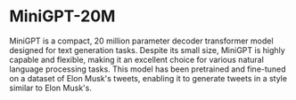 # MiniGPT-20M
MiniGPT is a compact, 20 million parameter decoder transformer model designed for text generation tasks. Despite its small size, MiniGPT is highly capable and flexible, making it an excellent choice for various natural language processing tasks. This model has been pretrained and fine-tuned on a dataset of Elon Musk's tweets, enabling it to generate tweets in a style similar to Elon Musk's.
